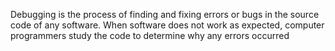 Debugging is the process of finding and fixing errors or bugs in the source code of any software. When software does not work as expected, computer programmers study the code to determine why any errors occurred
